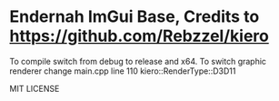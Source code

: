 # Endernah ImGui Base, Credits to https://github.com/Rebzzel/kiero

To compile switch from debug to release and x64. To switch graphic renderer change main.cpp line 110 kiero::RenderType::D3D11

MIT LICENSE
